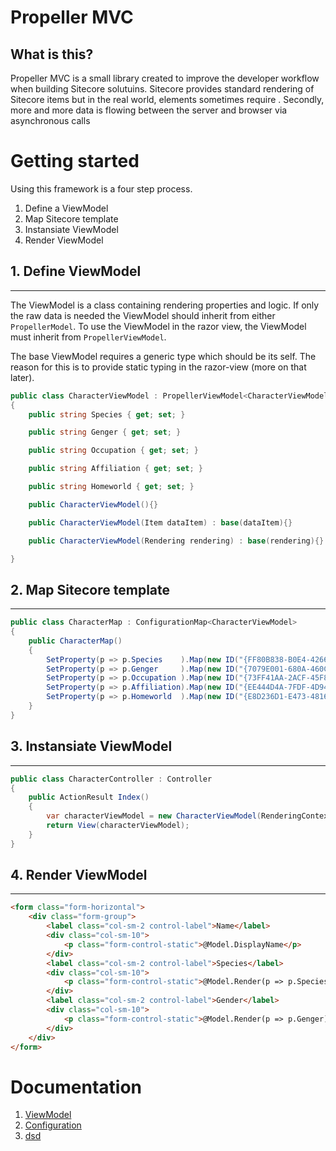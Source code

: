 # Propeller MVC

## What is this?
Propeller MVC is a small library created to improve the developer workflow when building Sitecore solutuins. Sitecore provides standard rendering of Sitecore items but in the real world, elements sometimes require . Secondly, more and more data is flowing between the server and browser via asynchronous calls  

# Getting started
Using this framework is a four step process. 

1. Define a ViewModel
2. Map Sitecore template
3. Instansiate ViewModel
4. Render ViewModel

## 1. Define ViewModel
---
The ViewModel is a class containing rendering properties and logic. If only the raw data is needed the ViewModel should inherit from either `PropellerModel`. To use the ViewModel in the razor view, the ViewModel must inherit from `PropellerViewModel`.

The base ViewModel requires a generic type which should be its self. The reason for this is to provide static typing in the razor-view (more on that later).    

```cs
public class CharacterViewModel : PropellerViewModel<CharacterViewModel>
{
    public string Species { get; set; }

    public string Genger { get; set; }

    public string Occupation { get; set; }

    public string Affiliation { get; set; }

    public string Homeworld { get; set; }

    public CharacterViewModel(){}

    public CharacterViewModel(Item dataItem) : base(dataItem){}

    public CharacterViewModel(Rendering rendering) : base(rendering){}

}
```

## 2. Map Sitecore template
---

```cs
public class CharacterMap : ConfigurationMap<CharacterViewModel>
{
    public CharacterMap()
    {
        SetProperty(p => p.Species    ).Map(new ID("{FF80B838-B0E4-4266-9E6A-2918585C4EB7}"));
        SetProperty(p => p.Genger     ).Map(new ID("{7079E001-680A-460C-BB86-91E31C3EA2A5}"));
        SetProperty(p => p.Occupation ).Map(new ID("{73FF41AA-2ACF-45F8-9FA3-8C4F6374F217}"));
        SetProperty(p => p.Affiliation).Map(new ID("{EE444D4A-7FDF-4D94-8ABA-6054A898E721}"));
        SetProperty(p => p.Homeworld  ).Map(new ID("{E8D236D1-E473-4816-89BD-EE4CCD613972}"));
    }
}
```

## 3. Instansiate ViewModel
----
```cs
public class CharacterController : Controller
{
    public ActionResult Index()
    {
        var characterViewModel = new CharacterViewModel(RenderingContext.Current.Rendering);
        return View(characterViewModel);
    }
}
```

## 4. Render ViewModel
---

```html
<form class="form-horizontal">
    <div class="form-group">
        <label class="col-sm-2 control-label">Name</label>
        <div class="col-sm-10">
            <p class="form-control-static">@Model.DisplayName</p>
        </div>
        <label class="col-sm-2 control-label">Species</label>
        <div class="col-sm-10">
            <p class="form-control-static">@Model.Render(p => p.Species)</p>
        </div>
        <label class="col-sm-2 control-label">Gender</label>
        <div class="col-sm-10">
            <p class="form-control-static">@Model.Render(p => p.Genger)</p>
        </div>
    </div>
</form>
```

# Documentation

1. [ViewModel](#example)
2. [Configuration](#example2)
3. [dsd](#third-example)
